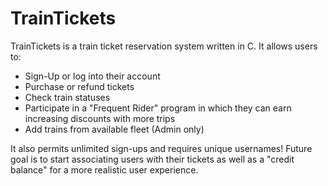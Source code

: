 # TrainTickets

TrainTickets is a train ticket reservation system written in C. It allows users to:
- Sign-Up or log into their account
- Purchase or refund tickets
- Check train statuses
- Participate in a "Frequent Rider" program in which they can earn increasing discounts with more trips
- Add trains from available fleet (Admin only)

It also permits unlimited sign-ups and requires unique usernames! Future goal is to start associating users with their tickets as well as a "credit balance" for a more realistic user experience.
